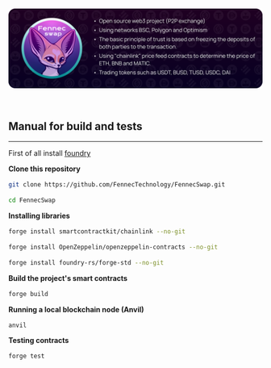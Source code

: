 <br/>
<p align="center">
<img src="About.svg" width="800">
</p>
<br/>

## Manual for build and tests
___

First of all install [foundry](https://book.getfoundry.sh/)

**Clone this repository**
```bash
git clone https://github.com/FennecTechnology/FennecSwap.git
```
```bash
cd FennecSwap
```

**Installing libraries**
```bash
forge install smartcontractkit/chainlink --no-git
```
```bash
forge install OpenZeppelin/openzeppelin-contracts --no-git
```
```bash
forge install foundry-rs/forge-std --no-git
```

**Build the project's smart contracts**
```bash
forge build
```

**Running a local blockchain node (Anvil)**

```bash
anvil
```

**Testing contracts**
```bash
forge test
```